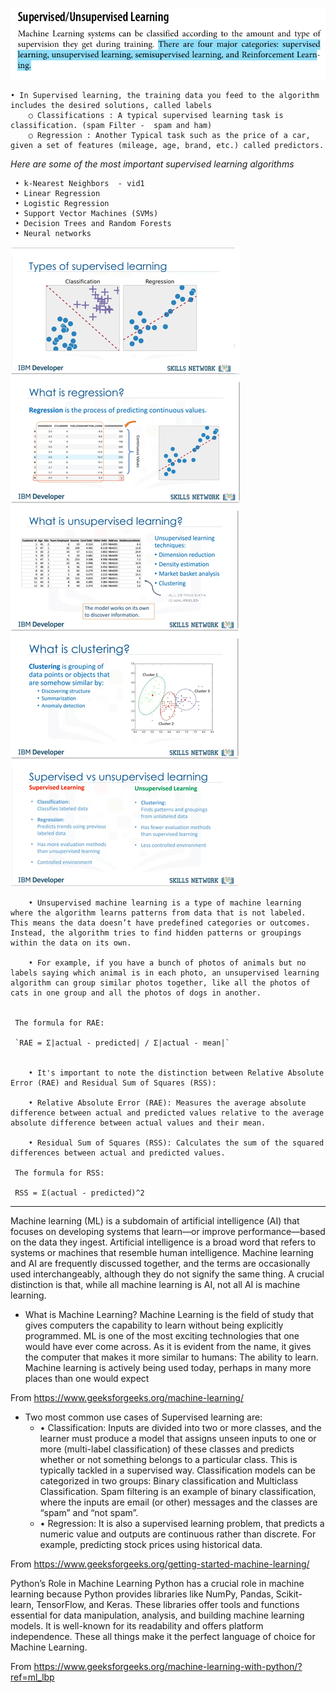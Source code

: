 ![S/U](image.png)

    • In Supervised learning, the training data you feed to the algorithm includes the desired solutions, called labels 
        ○ Classifications : A typical supervised learning task is classification. (spam Filter -  spam and ham)
        ○ Regression : Another Typical task such as the price of a car, given a set of features (mileage, age, brand, etc.) called predictors.

*Here are some of the most important supervised learning algorithms*

     • k-Nearest Neighbors  - vid1
     • Linear Regression
     • Logistic Regression
     • Support Vector Machines (SVMs)
     • Decision Trees and Random Forests
     • Neural networks

![alt text](image-1.png)

        • Unsupervised machine learning is a type of machine learning where the algorithm learns patterns from data that is not labeled. This means the data doesn’t have predefined categories or outcomes. Instead, the algorithm tries to find hidden patterns or groupings within the data on its own.
        
        • For example, if you have a bunch of photos of animals but no labels saying which animal is in each photo, an unsupervised learning algorithm can group similar photos together, like all the photos of cats in one group and all the photos of dogs in another.
     
     
     The formula for RAE: 
     
     `RAE = Σ|actual - predicted| / Σ|actual - mean|`

     
        • It's important to note the distinction between Relative Absolute Error (RAE) and Residual Sum of Squares (RSS):
     
        • Relative Absolute Error (RAE): Measures the average absolute difference between actual and predicted values relative to the average absolute difference between actual values and their mean.
     
        • Residual Sum of Squares (RSS): Calculates the sum of the squared differences between actual and predicted values.
     
     The formula for RSS: 
     
     RSS = Σ(actual - predicted)^2
     
---

Machine learning (ML) is a subdomain of artificial intelligence (AI) that focuses on developing systems that learn—or improve performance—based on the data they ingest. Artificial intelligence is a broad word that refers to systems or machines that resemble human intelligence. Machine learning and AI are frequently discussed together, and the terms are occasionally used interchangeably, although they do not signify the same thing. A crucial distinction is that, while all machine learning is AI, not all AI is machine learning.

- What is Machine Learning?
Machine Learning is the field of study that gives computers the capability to learn without being explicitly programmed. ML is one of the most exciting technologies that one would have ever come across. As it is evident from the name, it gives the computer that makes it more similar to humans: The ability to learn. Machine learning is actively being used today, perhaps in many more places than one would expect

From https://www.geeksforgeeks.org/machine-learning/
- Two most common use cases of Supervised learning are: 
    - • Classification: Inputs are divided into two or more classes, and the learner must produce a model that assigns unseen inputs to one or more (multi-label classification) of these classes and predicts whether or not something belongs to a particular class. This is typically tackled in a supervised way.  Classification models can be categorized in two groups: Binary classification and Multiclass Classification. Spam filtering is an example of binary classification, where the inputs are email (or other) messages and the classes are “spam” and “not spam”.
    - • Regression: It is also a supervised learning problem, that predicts a numeric value and outputs are continuous rather than discrete. For example, predicting stock prices using historical data.

From <https://www.geeksforgeeks.org/getting-started-machine-learning/> 

Python’s Role in Machine Learning
Python has a crucial role in machine learning because Python provides libraries like NumPy, Pandas, Scikit-learn, TensorFlow, and Keras. These libraries offer tools and functions essential for data manipulation, analysis, and building machine learning models. It is well-known for its readability and offers platform independence. These all things make it the perfect language of choice for Machine Learning.

From <https://www.geeksforgeeks.org/machine-learning-with-python/?ref=ml_lbp> 



     
     
     
